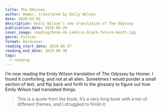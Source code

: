 ```yaml
---
title: The Odyssey
author: Homer, translated by Emily Wilson
date: 2020-03-02
description: Emily Wilson’s new translation of The Odyssey
publication_date: 2018-09-20
cover_image: reading/book-nk-jemisin-black-future-month.jpg
genre: Fiction
format: Hardcover
reading_start_date: 2019-08-27
reading_end_date: 2019-08-30
tags:
  - reading
---
```


I’m now reading the Emily Wilson translation of _The Odyssey_ by Homer. I found it comforting, and not at all alien. Sometimes I would ponder a small section of text, and flip back and forth to the glossary to figure out how Emily Wilson had translated things.

> This is a quote from the book,
> It’s a very long book with a ton of different themes, and I struggled to finish it.
